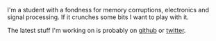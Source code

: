 I'm a student with a fondness for memory corruptions, electronics and signal processing. If it crunches some bits I want to play with it. 

The latest stuff I'm working on is probably on [github](https://github.com/toastedcornflakes) or [twitter](https://twitter.com/toasted_flakes).
